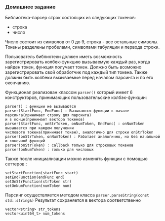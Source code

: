 ### Домашнее задание
Библиотека-парсер строк состоящих из следующих токенов:

- строка
- число

Число состоит из символов от 0 до 9, строка - все остальные символы. Токены разделены пробелами, символами табуляции и первода строки.

Пользователь библиотеки должен иметь возможность зарегистрировать колбек-функцию вызываемую каждый раз, когда найден токен, 
функция получает токен. Должно быть возможно зарегистрировать свой обработчик под каждый тип токена. 
Также должны быть колбеки вызываемые перед началом парсинга и по его окончанию.

Функционал реализован классом     ``` parser() ``` который имеет 6 конструкторов, принимающих пользовательские колбэк-функции:
```
parser() : функции не вызываются
parser(StartFunc, EndFunc) : Вызываются функции в начале парсинга(принимает строку для парсинга) 
и в конце(принимает вектора токенов)
parser(StartFunc, onStrToken, onNumToken, EndFunc) : onNumToken вызывается при каждом получении 
числового токена(принимает токен), аналогично для строки onStrToken
parser(onStrToken, onNumToken) : Работает аналогично, но без начальной и конечной функций
parser(onStrToken) : callback только для строковых токенов
parser(onNumToken) : только для числовых
```
Также после инициализации можно изменять функции с помощью сеттеров : 
```
setStartFunction(startFunc start)
setEndFunction(endFunc end)
setOnStrFunction(strToken str)
setOnNumFunction(numToken num)
```
Парсинг осуществляется методом класса ```parser.parseString(const std::string&)```
Результат сохраняется в вектора соответственно
```
vector<string> str_tokens
vector<uint64_t> num_tokens
```

